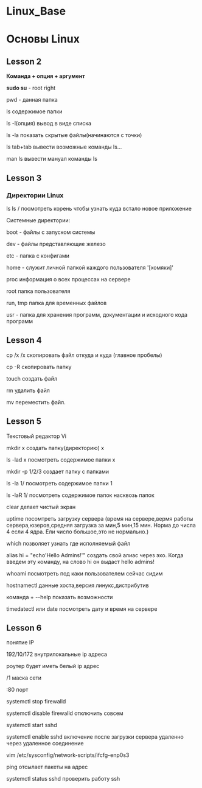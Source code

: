 # Linux_Base

 # Основы Linux
 
 ## Lesson 2
 **Команда + опция + аргумент** 

 **sudo su** - root right

 pwd - данная папка 

ls содержимое папки

ls -l(опция) вывод в виде списка

ls -la показать скрытые файлы(начинаются с точки)

ls tab+tab вывести возможные команды ls...

man ls вывести мануал команды ls

## Lesson 3

### Директории Linux

ls ls / посмотреть корень чтобы узнать куда встало новое приложение

Системные директории:

boot - файлы с запуском системы

dev - файлы представляющие железо

etc - папка с конфигами

home - служит личной папкой каждого пользователя '[хомяки]'

proc информация о всех процессах на сервере

root папка пользователя

run, tmp  папка для временных файлов

usr - папка для хранения программ, документации и исходного кода программ

## Lesson 4

cp /x /x скопировать файл откуда и куда (главное пробелы)

cp -R скопировать папку

touch создать файл

rm удалить файл

mv переместить файл.

## Lesson 5

Текстовый редактор Vi

mkdir x создать папку(директорию) х

ls -lad x посмотреть содержимое папки x

mkdir -p 1/2/3 создает папку с папками 

ls -la 1/ посмотреть содержимое папки 1

ls -laR 1/
посмотреть содержимое папок насквозь папок

clear делает чистый экран

uptime посомтреть загрузку сервера (время на сервере,вермя работы сервера,юзеров,средняя загрузка за мин,5 мин,15 мин. Норма до числа 4 если 4 ядра. Ели число большое,это не нормально.)

which позволяет узнать где исполняемый файл

alias hi = "echo'Hello Admins!'" создать свой алиас через эхо. Когда введем эту команду, на слово hi он выдаст hello admins!

whoami посмотреть под каки пользователем сейчас сидим

hostnamectl данные хоста,версия линукс,дистрибутив

команда + --help показать возможности

timedatectl или date посмотреть дату и время на сервере

## Lesson 6
понятие IP

192/10/172 внутрилокальные ip адреса

роутер будет иметь белый ip адрес 

/1 маска сети

:80 порт

systemctl stop firewalld 

systemctl disable firewalld отключить совсем

systemctl start sshd 

systemctl enable sshd включение после загрузки сервера удаленно через удаленное соединение

vim /etc/sysconfig/network-scripts/ifcfg-enp0s3

ping отсылает пакеты на адрес

systemctl status sshd проверить работу ssh
















